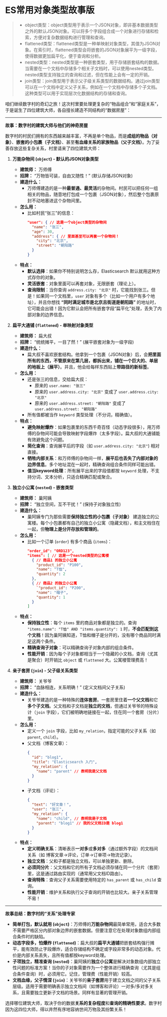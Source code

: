 # ES常用对象类型故事版

> * object类型：object类型用于表示一个JSON对象，即非基本数据类型之外的默认JSON对象。可以将多个字段组合成一个对象进行存储和检索，方便对复杂数据结构进行管理和查询。
> * flattened类型：flattened类型是一种单映射对象类型，其值为JSON对象。在索引时，flattened类型会将嵌套的JSON对象展平为一级字段，使得数据更加扁平化，便于查询和分析。
> * nested类型：nested类型是一种嵌套类型，用于存储嵌套结构的数据。当需要在一个文档中存储多个相关子文档时，可以使用nested类型。nested类型支持独立的查询和过滤，但在性能上会有一定的开销。
> * join类型：join类型用于表示父子级关系类型的数据结构。通过join类型可以在一个文档中定义父子关系，例如在一个文档中存储多个子文档。这种类型可以用于实现层次化数据结构的存储和查询。

咱们继续数字村的奇幻之旅！这次村里要处理更复杂的“物品组合”和“家庭关系”，于是诞生了四位建筑大师，各自擅长建造不同结构的“数据房屋”：

---

**故事：数字村的建筑大师与他们的神奇房屋**

数字村的村民们拥有的东西越来越丰富，不再是单个物品，而是**成组的物品（对象）**、**嵌套的小包裹（子文档）**、甚至**有血缘关系的家族物品（父子文档）**。为了妥善存放这些复杂关系，村里请来了四位建筑大师：

1.  **万能杂物间 (`object`) - 默认的JSON对象类型**
    *   **建筑师：** 万师傅
    *   **招牌：** “万物皆可装，自由又随性！” (默认存储JSON对象)
    *   **建造什么：**
        *   万师傅建造的是一种**最普通、最灵活**的杂物间。村民可以把任何一组相关的物品，随意地打包成一个包裹（JSON对象），然后整个包裹原封不动地塞进这个杂物间里。
    *   **怎么用：**
        *   比如村民“张三”的信息：
            ```json
            "user": { // 这是一个object类型的杂物间
              "name": "张三",
              "age": 30,
              "address": { // 里面甚至可以再套一个杂物间！
                "city": "北京",
                "street": "朝阳路"
              }
            }
            ```
    *   **特点：**
        *   **默认选择**：如果你不特别说明怎么存，Elasticsearch 默认就用这种方式存你的对象。
        *   **灵活嵌套**：对象里面可以再套对象，无限嵌套（理论上）。
        *   **查询限制**：当你查询 `address.city: "北京"` 时，它能找到张三。但是！如果同一个文档里，`user` 对象有多个（比如一个用户有多个地址），并且你想找 **“同时满足城市是北京且街道是朝阳路”** 的地址时，它可能会出错！因为它默认会把所有嵌套字段“扁平化”处理，丢失了内部对象的边界信息。

2.  **扁平大通铺 (`flattened`) - 单映射对象类型**
    *   **建筑师：** 扁大叔
    *   **招牌：** “统统摊平，一目了然！” (展平嵌套对象为一级字段)
    *   **建造什么：**
        *   扁大叔不喜欢嵌套结构。他拿到一个包裹（JSON对象）后，会**把里面所有的东西，不管原来在第几层，都拆出来，铺在一个巨大的、单层的地板上（展平）**。并且，他会给每样东西贴上**带路径的新标签**。
    *   **怎么用：**
        *   还是张三的信息，交给扁大叔：
            *   原来的 `user.name: "张三"`
            *   原来的 `user.address.city: "北京"` 变成了 `user.address.city: "北京"`
            *   原来的 `user.address.street: "朝阳路"` 变成了 `user.address.street: "朝阳路"`
        *   所有值都被当作 `keyword` 类型处理（不分词，精确值）。
    *   **特点：**
        *   **避免映射爆炸**：如果包裹里的东西千奇百怪（动态字段很多），用万师傅的杂物间可能会导致映射字段爆炸（太多字段）。扁大叔的大通铺能有效避免这个问题。
        *   **简化查询**：查询展平后的字段（如 `user.address.city: "北京"`) 相对直接。
        *   **牺牲内部关系**：和万师傅的杂物间一样，**展平后也丢失了内部对象的边界信息**。多个地址混在一起时，精确查询组合条件同样可能出错。
        *   **值当keyword处理**：所有展平出来的字段值都按 `keyword` 处理，不支持分词、文本分析，只适合精确匹配或聚合。

3.  **独立小公寓 (`nested`) - 嵌套类型**
    *   **建筑师：** 巢阿姨
    *   **招牌：** “独立空间，互不干扰！” (保持子对象独立性)
    *   **建造什么：**
        *   巢阿姨专门为那些需要**保持独立性的小包裹（子对象）** 建造独立的公寓楼。每个小包裹都有自己的独立小公寓（隐藏文档），和主文档住在一起，但**物理上是分开存放和管理的**。
    *   **怎么用：**
        *   比如一个订单 (`order`) 有多个商品 (`items`)：
            ```json
            "order_id": "ORD123",
            "items": [ // 这是一个nested类型的公寓楼
              { // 商品1 的独立小公寓
                "product_id": "P100",
                "name": "T恤",
                "quantity": 2
              },
              { // 商品2 的独立小公寓
                `"product_id": "P200",
                "name": "帽子",
                "quantity": 1
              }
            ]
            ```
    *   **特点：**
        *   **保持独立性**：每个 `items` 里的商品对象都是独立的。查询 `"items.name": "T恤" AND "items.quantity": 1` 时，**不会匹配到这个文档**！因为巢阿姨知道，T恤和帽子是分开的，没有哪个商品同时满足这两个条件。
        *   **精确查询子对象**：可以精确查询子对象内部的组合条件。
        *   **性能开销**：因为每个子对象都相当于一个隐藏的小文档，查询（尤其是聚合）时开销比 `object` 或 `flattened` 大。公寓楼管理费高！

4.  **亲子套房 (`join`) - 父子级关系类型**
    *   **建筑师：** 关爷爷
    *   **招牌：** “血脉相连，关系明确！” (定义文档间父子关系)
    *   **建造什么：**
        *   关爷爷建造的是一种特殊的**连体套房**。一套房里住着**一个父文档**和它**多个子文档**。父文档和子文档是**独立的文档**，但通过关爷爷的特殊设计（`join` 字段），它们被明确地链接在一起，住在同一个套房（分片）里。
    *   **怎么用：**
        *   定义一个 `join` 字段，比如 `my_relation`，指定可能的父子关系（如 `parent`, `child`）。
        *   父文档（博客文章）：
            ```json
            {
              "id": "blog1",
              "title": "Elasticsearch 入门",
              "my_relation": {
                "name": "parent" // 表明我是父文档
              }
            }
            ```
        *   子文档（评论）：
            ```json
            {
              "text": "好文章！",
              "user": "张三",
              "my_relation": {
                "name": "child", // 表明我是子文档
                "parent": "blog1" // 我的父文档ID是 blog1
              }
            }
            ```
    *   **特点：**
        *   **定义明确关系**：清晰表示**一对多**或**多对多**（通过额外字段）的文档间关系（如 博客文章->评论，订单->订单项->物流记录）。
        *   **独立文档**：父和子都是独立文档，可以单独更新、删除。
        *   **必须同分片**：父文档和它的所有子文档必须存储在同一个分片（套房）里，这是通过路由实现的（通常用父文档ID路由）。
        *   **查询特殊**：查询父子关系需要使用特定的 `has_parent` 或 `has_child` 查询。
        *   **性能开销**：维护关系和执行父子查询的开销也比较大。亲子关系管理不易！

---

**故事总结：数字村的“关系”处理专家**

*   **简单打包，默认就用 (`object`)**：万师傅的**万能杂物间**最简单常用，适合大多数不需要严格区分内部对象边界的嵌套数据。但要注意它在处理对象数组内部组合条件时的缺陷。
*   **动态字段多，怕爆炸 (`flattened`)**：扁大叔的**扁平大通铺**把嵌套结构强行摊平，能有效防止字段爆炸，适合存储结构不确定或字段非常多的动态对象。代价是内部关系丢失，且所有值都按keyword处理。
*   **子项独立，精准查询 (`nested`)**：巢阿姨的**独立小公寓**是解决对象数组内部独立性问题的标准方案！当你的子对象需要作为一个整体进行精确查询（尤其是组合条件查询）时，必须用它。记住，管理费（性能开销）较高。
*   **文档血缘，父子情深 (`join`)**：关爷爷的**亲子套房**用于建立文档之间的父子关系层级。适用于需要明确表示独立文档间（如博客和评论）一对多/多对多关系，且需要独立更新子文档的场景。同样有显著的管理开销。

选择哪位建筑大师，取决于你的数据**关系的复杂程度**和**查询的精确性要求**。数字村因为这四位大师，得以井然有序地容纳世间万物及其纷繁关系！
